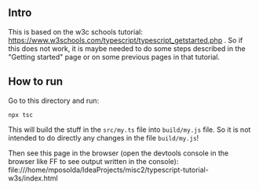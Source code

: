 ## Intro

This is based on the w3c schools tutorial: https://www.w3schools.com/typescript/typescript_getstarted.php . So if this does not work, it is maybe needed to do some steps
described in the "Getting started" page or on some previous pages in that tutorial.

## How to run

Go to this directory and run:
```
npx tsc
```

This will build the stuff in the `src/my.ts` file into `build/my.js` file. So it is not intended to do directly any changes in the file `build/my.js`! 

Then see this page in the browser (open the devtools console in the browser like FF to see output written in the console): file:///home/mposolda/IdeaProjects/misc2/typescript-tutorial-w3s/index.html
